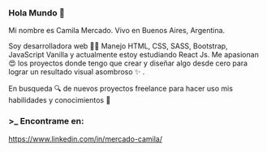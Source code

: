 ### Hola Mundo 👋

Mi nombre es Camila Mercado. Vivo en Buenos Aires, Argentina.

Soy desarrolladora web 👩‍💻 Manejo HTML, CSS, SASS, Bootstrap, JavaScript Vanilla y actualmente estoy estudiando React Js.
Me apasionan 😍 los proyectos donde tengo que crear y diseñar algo desde cero para lograr un resultado visual asombroso ✨ .

En busqueda 🔍 de nuevos proyectos freelance para hacer uso mis habilidades y conocimientos 🙌

### >_ Encontrame en:
https://www.linkedin.com/in/mercado-camila/

<!--
**camilamercado95/camilamercado95** is a ✨ _special_ ✨ repository because its `README.md` (this file) appears on your GitHub profile.
-->
